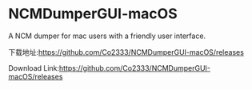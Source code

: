 # NCMDumperGUI-macOS
A NCM dumper for mac users with a friendly user interface.

下载地址:https://github.com/Co2333/NCMDumperGUI-macOS/releases

Download Link:https://github.com/Co2333/NCMDumperGUI-macOS/releases
